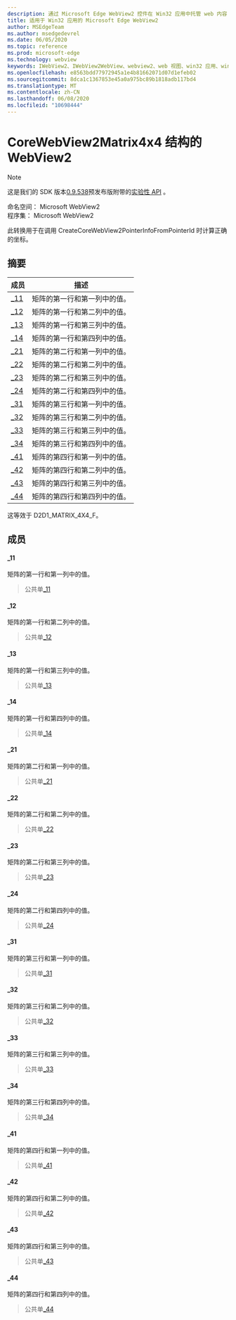 ```yaml
---
description: 通过 Microsoft Edge WebView2 控件在 Win32 应用中托管 web 内容
title: 适用于 Win32 应用的 Microsoft Edge WebView2
author: MSEdgeTeam
ms.author: msedgedevrel
ms.date: 06/05/2020
ms.topic: reference
ms.prod: microsoft-edge
ms.technology: webview
keywords: IWebView2、IWebView2WebView、webview2、web 视图、win32 应用、win32、edge、ICoreWebView2、ICoreWebView2Controller、浏览器控件、边缘 html
ms.openlocfilehash: e8563bdd77972945a1e4b81662071d07d1efeb02
ms.sourcegitcommit: 8dca1c1367853e45a0a975bc89b1818adb117bd4
ms.translationtype: MT
ms.contentlocale: zh-CN
ms.lasthandoff: 06/08/2020
ms.locfileid: "10698444"
---
```

# CoreWebView2Matrix4x4 结构的 WebView2 

> [!NOTE]
> 这是我们的 SDK 版本[0.9.538](../../../releasenotes.md#09538)预发布版附带的[实验性 API](../../../concepts/versioning.md#experimental-apis) 。

命名空间： Microsoft WebView2 \
程序集： Microsoft WebView2

此转换用于在调用 CreateCoreWebView2PointerInfoFromPointerId 时计算正确的坐标。

## 摘要

 成员                        | 描述
--------------------------------|---------------------------------------------
[_11](#_11) | 矩阵的第一行和第一列中的值。
[_12](#_12) | 矩阵的第一行和第二列中的值。
[_13](#_13) | 矩阵的第一行和第三列中的值。
[_14](#_14) | 矩阵的第一行和第四列中的值。
[_21](#_21) | 矩阵的第二行和第一列中的值。
[_22](#_22) | 矩阵的第二行和第二列中的值。
[_23](#_23) | 矩阵的第二行和第三列中的值。
[_24](#_24) | 矩阵的第二行和第四列中的值。
[_31](#_31) | 矩阵的第三行和第一列中的值。
[_32](#_32) | 矩阵的第三行和第二列中的值。
[_33](#_33) | 矩阵的第三行和第三列中的值。
[_34](#_34) | 矩阵的第三行和第四列中的值。
[_41](#_41) | 矩阵的第四行和第一列中的值。
[_42](#_42) | 矩阵的第四行和第二列中的值。
[_43](#_43) | 矩阵的第四行和第三列中的值。
[_44](#_44) | 矩阵的第四行和第四列中的值。

这等效于 D2D1_MATRIX_4X4_F。

## 成员

#### _11 

矩阵的第一行和第一列中的值。

> 公共单[_11](#_11)

#### _12 

矩阵的第一行和第二列中的值。

> 公共单[_12](#_12)

#### _13 

矩阵的第一行和第三列中的值。

> 公共单[_13](#_13)

#### _14 

矩阵的第一行和第四列中的值。

> 公共单[_14](#_14)

#### _21 

矩阵的第二行和第一列中的值。

> 公共单[_21](#_21)

#### _22 

矩阵的第二行和第二列中的值。

> 公共单[_22](#_22)

#### _23 

矩阵的第二行和第三列中的值。

> 公共单[_23](#_23)

#### _24 

矩阵的第二行和第四列中的值。

> 公共单[_24](#_24)

#### _31 

矩阵的第三行和第一列中的值。

> 公共单[_31](#_31)

#### _32 

矩阵的第三行和第二列中的值。

> 公共单[_32](#_32)

#### _33 

矩阵的第三行和第三列中的值。

> 公共单[_33](#_33)

#### _34 

矩阵的第三行和第四列中的值。

> 公共单[_34](#_34)

#### _41 

矩阵的第四行和第一列中的值。

> 公共单[_41](#_41)

#### _42 

矩阵的第四行和第二列中的值。

> 公共单[_42](#_42)

#### _43 

矩阵的第四行和第三列中的值。

> 公共单[_43](#_43)

#### _44 

矩阵的第四行和第四列中的值。

> 公共单[_44](#_44)

